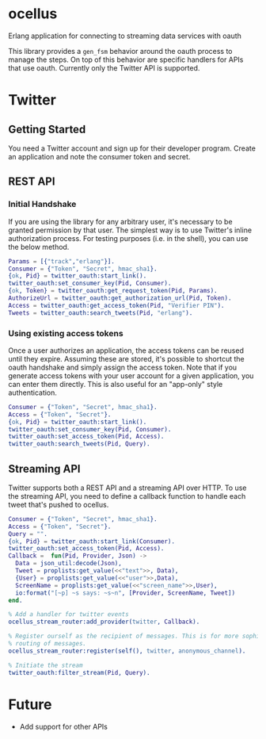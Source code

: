 ocellus
=======

Erlang application for connecting to streaming data services with oauth

This library provides a `gen_fsm` behavior around the oauth process to
manage the steps. On top of this behavior are specific handlers for
APIs that use oauth. Currently only the Twitter API is supported.

Twitter
=======

Getting Started
---------------
You need a Twitter account and sign up for their developer program.
Create an application and note the consumer token and secret.

REST API
--------

### Initial Handshake

If you are using the library for any arbitrary user, it's necessary to
be granted permission by that user. The simplest way is to use Twitter's
inline authorization process. For testing purposes (i.e. in the shell),
you can use the below method.

```erlang
Params = [{"track","erlang"}].
Consumer = {"Token", "Secret", hmac_sha1}.
{ok, Pid} = twitter_oauth:start_link().
twitter_oauth:set_consumer_key(Pid, Consumer).
{ok, Token} = twitter_oauth:get_request_token(Pid, Params).
AuthorizeUrl = twitter_oauth:get_authorization_url(Pid, Token).
Access = twitter_oauth:get_access_token(Pid, "Verifier PIN").
Tweets = twitter_oauth:search_tweets(Pid, "erlang").
```

### Using existing access tokens

Once a user authorizes an application, the access tokens can be reused until
they expire. Assuming these are stored, it's possible to shortcut the
oauth handshake and simply assign the access token. Note that if you generate
access tokens with your user account for a given application, you can enter
them directly. This is also useful for an "app-only" style authentication.

```erlang
Consumer = {"Token", "Secret", hmac_sha1}.
Access = {"Token", "Secret"}.
{ok, Pid} = twitter_oauth:start_link().
twitter_oauth:set_consumer_key(Pid, Consumer).
twitter_oauth:set_access_token(Pid, Access).
twitter_oauth:search_tweets(Pid, Query).
```

Streaming API
-------------
Twitter supports both a REST API and a streaming API over HTTP. To use
the streaming API, you need to define a callback function to handle each
tweet that's pushed to ocellus.

```erlang
Consumer = {"Token", "Secret", hmac_sha1}.
Access = {"Token", "Secret"}.
Query = "".
{ok, Pid} = twitter_oauth:start_link(Consumer).
twitter_oauth:set_access_token(Pid, Access).
Callback =  fun(Pid, Provider, Json) ->
  Data = json_util:decode(Json),
  Tweet = proplists:get_value(<<"text">>, Data),
  {User} = proplists:get_value(<<"user">>,Data),
  ScreenName = proplists:get_value(<<"screen_name">>,User),
  io:format("[~p] ~s says: ~s~n", [Provider, ScreenName, Tweet])
end.

% Add a handler for twitter events
ocellus_stream_router:add_provider(twitter, Callback).

% Register ourself as the recipient of messages. This is for more sophisticated
% routing of messages.
ocellus_stream_router:register(self(), twitter, anonymous_channel).

% Initiate the stream
twitter_oauth:filter_stream(Pid, Query).
```

Future
======

+ Add support for other APIs
